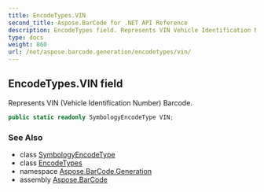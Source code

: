 ```yaml
---
title: EncodeTypes.VIN
second_title: Aspose.BarCode for .NET API Reference
description: EncodeTypes field. Represents VIN Vehicle Identification Number Barcode
type: docs
weight: 860
url: /net/aspose.barcode.generation/encodetypes/vin/
---
```

## EncodeTypes.VIN field

Represents VIN (Vehicle Identification Number) Barcode.

```csharp
public static readonly SymbologyEncodeType VIN;
```

### See Also

* class [SymbologyEncodeType](../../symbologyencodetype/)
* class [EncodeTypes](../)
* namespace [Aspose.BarCode.Generation](../../encodetypes/)
* assembly [Aspose.BarCode](../../../)


